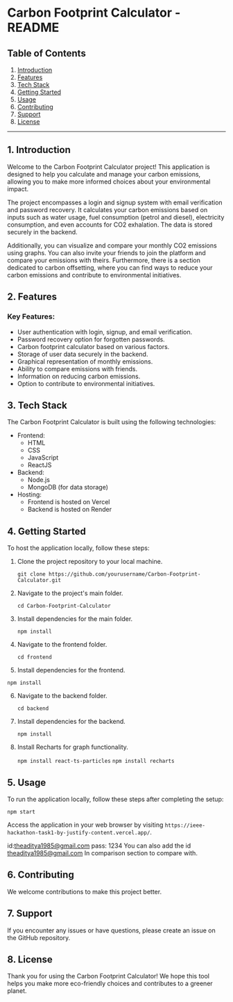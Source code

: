 # Carbon Footprint Calculator - README

## Table of Contents
1. [Introduction](#introduction)
2. [Features](#features)
3. [Tech Stack](#tech-stack)
4. [Getting Started](#getting-started)
5. [Usage](#usage)
6. [Contributing](#contributing)
7. [Support](#support)
8. [License](#license)

---

## 1. Introduction

Welcome to the Carbon Footprint Calculator project! This application is designed to help you calculate and manage your carbon emissions, allowing you to make more informed choices about your environmental impact. 

The project encompasses a login and signup system with email verification and password recovery. It calculates your carbon emissions based on inputs such as water usage, fuel consumption (petrol and diesel), electricity consumption, and even accounts for CO2 exhalation. The data is stored securely in the backend.

Additionally, you can visualize and compare your monthly CO2 emissions using graphs. You can also invite your friends to join the platform and compare your emissions with theirs. Furthermore, there is a section dedicated to carbon offsetting, where you can find ways to reduce your carbon emissions and contribute to environmental initiatives.

## 2. Features

### Key Features:

- User authentication with login, signup, and email verification.
- Password recovery option for forgotten passwords.
- Carbon footprint calculator based on various factors.
- Storage of user data securely in the backend.
- Graphical representation of monthly emissions.
- Ability to compare emissions with friends.
- Information on reducing carbon emissions.
- Option to contribute to environmental initiatives.

## 3. Tech Stack

The Carbon Footprint Calculator is built using the following technologies:

- Frontend:
  - HTML
  - CSS
  - JavaScript
  - ReactJS
- Backend:
  - Node.js
  - MongoDB (for data storage)
- Hosting:
  - Frontend is hosted on Vercel
  - Backend is hosted on Render

## 4. Getting Started

To host the application locally, follow these steps:

1. Clone the project repository to your local machine.

   
   `git clone https://github.com/yourusername/Carbon-Footprint-Calculator.git`
   

2. Navigate to the project's main folder.

   
   `cd Carbon-Footprint-Calculator`
   

3. Install dependencies for the main folder.

   
   `npm install`
   

4. Navigate to the frontend folder.

   
   `cd frontend`
   

5. Install dependencies for the frontend.

   
  `npm install`
   

6. Navigate to the backend folder.

   
   `cd backend`
   

7. Install dependencies for the backend.

   
   `npm install`
   

8. Install Recharts for graph functionality.

   `npm install react-ts-particles`
   `npm install recharts`
   

## 5. Usage

To run the application locally, follow these steps after completing the setup:

`npm start `

Access the application in your web browser by visiting `https://ieee-hackathon-task1-by-justify-content.vercel.app/`.

id:theaditya1985@gmail.com
pass: 1234
You can also add the id
theaditya1985@gmail.com
In comparison section to compare with.

## 6. Contributing

We welcome contributions to make this project better.

## 7. Support

If you encounter any issues or have questions, please create an issue on the GitHub repository.

## 8. License

Thank you for using the Carbon Footprint Calculator! We hope this tool helps you make more eco-friendly choices and contributes to a greener planet.
